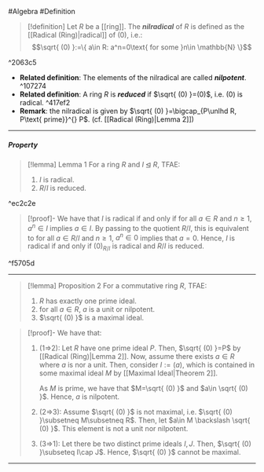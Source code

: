 #Algebra #Definition 

> [!definition]
> Let $R$ be a [[ring]]. The ***nilradical*** of $R$ is defined as the [[Radical (Ring)|radical]] of $(0)$, i.e.: $$\sqrt{ (0) }:=\{ a\in R: a^n=0\text{ for some }n\in \mathbb{N} \}$$

^2063c5

- **Related definition**: The elements of the nilradical are called ***nilpotent***. ^107274
- **Related definition**: A ring $R$ is ***reduced*** if $\sqrt{ (0) }=(0)$, i.e. $(0)$ is radical. ^417ef2
- **Remark**: the nilradical is given by $\sqrt{ (0) }=\bigcap_{P\unlhd R, P\text{ prime}}^{} P$. (cf. [[Radical (Ring)|Lemma 2]])
---
##### Property
> [!lemma] Lemma 1
> For a ring $R$ and $I\unlhd R$, TFAE:
> 1. $I$ is radical.
> 2. $R / I$ is reduced.

^ec2c2e

> [!proof]-
> We have that $I$ is radical if and only if for all $a\in R$ and $n\geq 1$, $a^n\in I$ implies $a\in I$. By passing to the quotient $R/I$, this is equivalent to for all $a\in R / I$ and $n\geq 1$, $a^n\in 0$ implies that $a= 0$. Hence, $I$ is radical if and only if $(0)_{R / I}$ is radical and $R / I$ is reduced.

^f5705d

---
> [!lemma] Proposition 2
> For a commutative ring $R$, TFAE:
> 1. $R$ has exactly one prime ideal.
> 2. for all $a\in R$, $a$ is a unit or nilpotent.
> 3. $\sqrt{ (0) }$ is a maximal ideal.

> [!proof]-
> We have that:
> 1. (1=>2): Let $R$ have one prime ideal $P$. Then, $\sqrt{ (0) }=P$ by [[Radical (Ring)|Lemma 2]]. Now, assume there exists $a\in R$ where $a$ is nor a unit. Then, consider $I:=(a)$, which is contained in some maximal ideal $M$ by [[Maximal Ideal|Theorem 2]]. 
>    
>    As $M$ is prime, we have that $M=\sqrt{ (0) }$ and $a\in \sqrt{ (0) }$. Hence, $a$ is nilpotent.
> 2. (2=>3): Assume $\sqrt{ (0) }$ is not maximal, i.e. $\sqrt{ (0) }\subsetneq M\subsetneq R$. Then, let $a\in M \backslash \sqrt{ (0) }$. This element is not a unit nor nilpotent. 
> 3. (3=>1): Let there be two distinct prime ideals $I,J$. Then, $\sqrt{ (0) }\subseteq I\cap J$. Hence, $\sqrt{ (0) }$ cannot be maximal.
---
